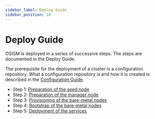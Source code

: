 ```yaml
---
sidebar_label: Deploy Guide
sidebar_position: 10
---
```


# Deploy Guide

OSISM is deployed in a series of successive steps. The steps are documented in the Deploy Guide.

The prerequisite for the deployment of a cluster is a configuration repository.
What a configuration repository is and how it is created is described in the
[Configuration Guide](../configuration-guide/configuration-repository#creating-a-new-configuration-repository).

* Step 1: [Preparation of the seed node](./seed)
* Step 2: [Preparation of the manager node](./manager)
* Step 3: [Provisioning of the bare-metal nodes](./provisioning)
* Step 4: [Bootstrap of the bare-metal nodes](./bootstrap)
* Step 5: [Deployment of the services](./services)
